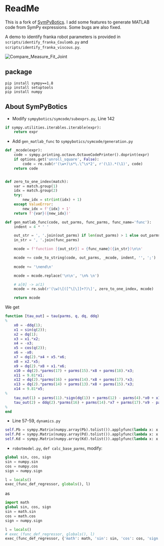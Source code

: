 # ReadMe

This is a fork of [SymPyBotics](https://github.com/cdsousa/SymPyBotics.git). I add some features to generate MATLAB code from SymPy expressions. Some bugs are also fixed.

A demo to identify franka robot parameters is provided in `scripts/identify_franka_Coulomb.py` and `scripts/identify_franka_viscous.py`.

![Compare_Measure_Fit_Joint](https://github.com/user-attachments/assets/aa33a8d0-1945-4632-b093-325fe0f81a28)

## package

```shell
pip install sympy==1.8
pip install setuptools
pip install numpy
```

## About SymPyBotics

+ Modify `sympybotics/symcode/subexprs.py`, Line 142
```python
if sympy.utilities.iterables.iterable(expr):
    return expr
```
+ Add `gen_matlab_func` to `sympybotics/symcode/generation.py`
```python
def _mcode(expr):
    code = sympy.printing.octave.OctaveCodePrinter().doprint(expr)
    if options.get('unroll_square', False):
        code = re.sub(r'(\w+)\s*\.\^\s*2', r'(\1).*(\1)', code)
    return code


def zero_to_one_index(match):
    var = match.group(1)
    idx = match.group(2)
    try:
        new_idx = str(int(idx) + 1)
    except ValueError:
        new_idx = f'{idx} + 1'
    return f'{var}({new_idx})'

def gen_matlab_func(code, out_parms, func_parms, func_name='func'):
    indent = 4 * ' '

    out_str = ', '.join(out_parms) if len(out_parms) > 1 else out_parms[0]
    in_str = ', '.join(func_parms)

    mcode = f'function [{out_str}] = {func_name}({in_str})\n\n'

    mcode += code_to_string(code, out_parms, _mcode, indent, '', ';')
    
    mcode += '\nend\n'

    mcode = mcode.replace('\n\n', '\n% \n')

    # a[0] -> a(1)
    mcode = re.sub(r'(\w)\[([^\[\]]+?)\]', zero_to_one_index, mcode)

    return mcode
```
We get
```matlab
function [tau_out] = tau(parms, q, dq, ddq)
% 
    x0 = -ddq(1);
    x1 = sin(q(2));
    x2 = dq(1);
    x3 = x1.*x2;
    x4 = -x3;
    x5 = cos(q(2));
    x6 = -x0;
    x7 = dq(2).*x4 + x5.*x6;
    x8 = x2.*x5;
    x9 = dq(2).*x8 + x1.*x6;
    x10 = dq(2).*parms(17) + parms(15).*x8 + parms(18).*x3;
    x11 = 9.81*x1;
    x12 = dq(2).*parms(16) + parms(14).*x8 + parms(17).*x3;
    x13 = dq(2).*parms(14) + parms(13).*x8 + parms(15).*x3;
    x14 = 9.81*x5;
% 
    tau_out(1) = parms(11).*sign(dq(1)) + parms(12) - parms(4).*x0 + x1.*(ddq(2).*parms(17) - dq(2).*x13 + parms(15).*x7 + parms(18).*x9 - parms(20).*x14 + x12.*x8) + x5.*(ddq(2).*parms(14) + dq(2).*x10 + parms(13).*x7 + parms(15).*x9 + parms(20).*x11 + x12.*x4);
    tau_out(2) = ddq(2).*parms(16) + parms(14).*x7 + parms(17).*x9 - parms(19).*x11 + parms(21).*x14 + parms(23).*sign(dq(2)) + parms(24) - x10.*x8 + x13.*x3;
% 
end
```
+ Line 57-59, `dynamics.py`
```python
self.Pb = sympy.Matrix(numpy.array(Pb).tolist()).applyfunc(lambda x: x.nsimplify())
self.Pd = sympy.Matrix(numpy.array(Pd).tolist()).applyfunc(lambda x: x.nsimplify())
self.Kd = sympy.Matrix(numpy.array(Kd).tolist()).applyfunc(lambda x: x.nsimplify())
```
+ `robotmodel.py`, `def calc_base_parms`, modify:
```python
global sin, cos, sign
sin = numpy.sin
cos = numpy.cos
sign = numpy.sign

l = locals()
exec_(func_def_regressor, globals(), l)
```
as 
```python
import math
global sin, cos, sign
sin = math.sin
cos = math.cos
sign = numpy.sign

l = locals()
# exec_(func_def_regressor, globals(), l)
exec_(func_def_regressor, {'math': math, 'sin': sin, 'cos': cos, 'sign': sign}, l)
```